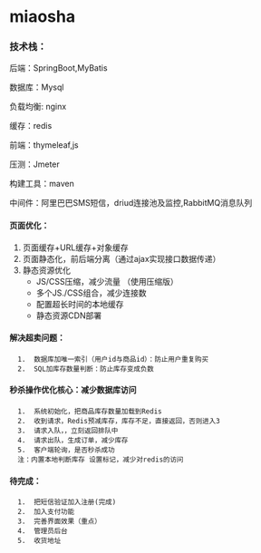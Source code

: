 # miaosha
### 技术栈：
  后端：SpringBoot,MyBatis <p>
  数据库：Mysql <p>
  负载均衡: nginx <p>
  缓存：redis <p>
  前端：thymeleaf,js <p>
  压测：Jmeter <p>
  构建工具：maven <p>
  中间件：阿里巴巴SMS短信，driud连接池及监控,RabbitMQ消息队列
    
    

#### 页面优化：
1.  页面缓存+URL缓存+对象缓存
2.  页面静态化，前后端分离（通过ajax实现接口数据传递）
3.  静态资源优化
    - JS/CSS压缩，减少流量  （使用压缩版）
    - 多个JS./CSS组合，减少连接数     
    - 配置超长时间的本地缓存
    - 静态资源CDN部署
      
#### 解决超卖问题：
      1.  数据库加唯一索引（用户id与商品id）：防止用户重复购买
      2.  SQL加库存数量判断：防止库存变成负数
      
#### 秒杀操作优化核心：减少数据库访问
      1.  系统初始化，把商品库存数量加载到Redis
      2.  收到请求，Redis预减库存，库存不足，直接返回，否则进入3
      3.  请求入队，，立刻返回排队中
      4.  请求出队，生成订单，减少库存
      5.  客户端轮询，是否秒杀成功
      注：内置本地判断库存 设置标记，减少对redis的访问

#### 待完成：
      1.  把短信验证加入注册(完成)
      2.  加入支付功能
      3.  完善界面效果（重点）
      4.  管理员后台
      5.  收货地址
